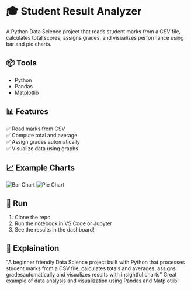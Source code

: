 # 🎓 Student Result Analyzer

A Python Data Science project that reads student marks from a CSV file, calculates total scores, assigns grades, and visualizes performance using bar and pie charts.

## 📦 Tools
- Python
- Pandas
- Matplotlib

## 📊 Features
✅ Read marks from CSV  
✅ Compute total and average  
✅ Assign grades automatically  
✅ Visualize data using graphs  

## 📈 Example Charts
![Bar Chart](images/bar_chart.png)
![Pie Chart](images/pie_chart.png)

## 🚀 Run
1. Clone the repo  
2. Run the notebook in VS Code or Jupyter  
3. See the results in the dashboard!

## 📜 Explaination
"A beginner friendly Data Science project built with Python that processes student marks from a CSV file, calculates totals and averages, assigns gradesautomatically and visualizes results with insightful charts" Great example of data analysis and visualization using Pandas and Matplotlib!


